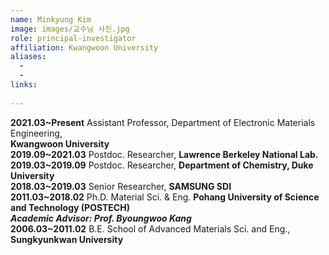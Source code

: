 ```yaml
---
name: Minkyung Kim
image: images/교수님 사진.jpg
role: principal-investigator
affiliation: Kwangwoon University
aliases:
  - 
  - 
links:
  
---
```


**2021.03~Present** Assistant Professor, Department of Electronic Materials Engineering,  
**Kwangwoon University**  
**2019.09~2021.03** Postdoc. Researcher, **Lawrence Berkeley National Lab.**  
**2019.03~2019.09** Postdoc. Researcher, **Department of Chemistry, Duke University**  
**2018.03~2019.03** Senior Researcher, **SAMSUNG SDI**  
**2011.03~2018.02** Ph.D. Material Sci. & Eng. **Pohang University of Science and Technology (POSTECH)**  
**_Academic Advisor: Prof. Byoungwoo Kang_**  
**2006.03~2011.02** B.E. School of Advanced Materials Sci. and Eng., **Sungkyunkwan University**
